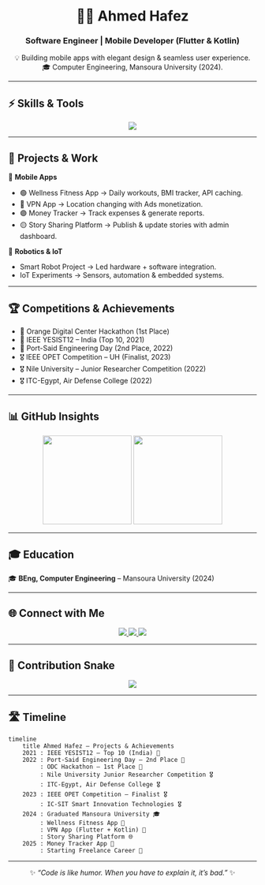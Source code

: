 <div align="center"> 
 
# 👨‍💻 Ahmed Hafez   
### Software Engineer | Mobile Developer (Flutter & Kotlin)   
 
💡 Building mobile apps with elegant design & seamless user experience.   
🎓 Computer Engineering, Mansoura University (2024).   
 
</div> 
 
--- 
 
## ⚡ Skills & Tools   
 
<p align="center"> 
  <img src="https://skillicons.dev/icons?i=dart,kotlin,flutter,androidstudio,idea,firebase,sqlite,postgres,git,figma,c,cpp,python" /> 
</p> 
 
--- 
 
## 🚀 Projects & Work   
 
📱 **Mobile Apps**   
- 🟢 Wellness Fitness App → Daily workouts, BMI tracker, API caching.   
- 🔵 VPN App → Location changing with Ads monetization.   
- 🟣 Money Tracker → Track expenses & generate reports.   
- 🟡 Story Sharing Platform → Publish & update stories with admin dashboard.   
 
🤖 **Robotics & IoT**   
- Smart Robot Project → Led hardware + software integration.   
- IoT Experiments → Sensors, automation & embedded systems.   
 
--- 
 
## 🏆 Competitions & Achievements   
 
- 🥇 Orange Digital Center Hackathon (1st Place)   
- 🏅 IEEE YESIST12 – India (Top 10, 2021)   
- 🥈 Port-Said Engineering Day (2nd Place, 2022)   
- 🎖️ IEEE OPET Competition – UH (Finalist, 2023)   
- 🎖️ Nile University – Junior Researcher Competition (2022)   
- 🎖️ ITC-Egypt, Air Defense College (2022)   
 
--- 
 
## 📊 GitHub Insights   
 
<p align="center"> 
  <img src="https://github-readme-stats.vercel.app/api?username=ahmedhafez47&show_icons=true&theme=radical" height="180" /> 
  <img src="https://github-readme-stats.vercel.app/api/top-langs/?username=ahmedhafez47&layout=compact&theme=radical" height="180" /> 
</p> 
 
--- 
 
## 🎓 Education   
 
🎓 **BEng, Computer Engineering** – Mansoura University (2024)   
 
---  

## 🌐 Connect with Me  

<p align="center"> 
  <a href="https://www.linkedin.com/in/ahmedhafez47?utm_source=share&utm_campaign=share_via&utm_content=profile&utm_medium=android_app"> 
    <img src="https://img.shields.io/badge/LinkedIn-0A66C2?style=for-the-badge&logo=linkedin&logoColor=white"/> 
  </a> 
  <a href="mailto:ahmedhafez4563@gmail.com"> 
    <img src="https://img.shields.io/badge/Gmail-EA4335?style=for-the-badge&logo=gmail&logoColor=white"/> 
  </a> 
  <a href="https://wa.me/201556417677"> 
    <img src="https://img.shields.io/badge/WhatsApp-25D366?style=for-the-badge&logo=whatsapp&logoColor=white"/> 
  </a> 
</p>  

---  

## 🐍 Contribution Snake  

<p align="center"> 
  <img src="https://github.com/ahmedhafez47/ahmedhafez47/blob/output/github-contribution-grid-snake-dark.svg"/> 
</p>  

---  
## 🛣️ Timeline  

```mermaid
timeline
    title Ahmed Hafez – Projects & Achievements
    2021 : IEEE YESIST12 – Top 10 (India) 🏅
    2022 : Port-Said Engineering Day – 2nd Place 🥈
         : ODC Hackathon – 1st Place 🥇
         : Nile University Junior Researcher Competition 🎖️
         : ITC-Egypt, Air Defense College 🎖️
    2023 : IEEE OPET Competition – Finalist 🎖️
         : IC-SIT Smart Innovation Technologies 🎖️
    2024 : Graduated Mansoura University 🎓
         : Wellness Fitness App 📱
         : VPN App (Flutter + Kotlin) 📱
         : Story Sharing Platform 🌐
    2025 : Money Tracker App 📱
         : Starting Freelance Career 🚀
```
---
<div align="center">

✨ *“Code is like humor. When you have to explain it, it’s bad.”* ✨  

</div>

